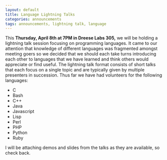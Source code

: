```yaml
---
layout: default
title: Language Lightning Talks
categories: announcements
tags: announcements, lightning talk, language
---
```

This **Thursday, April 8th at 7PM in Dreese Labs 305,** we will be holding a lightning talk session focusing on programming languages. It came to our attention that knowledge of different languages was fragmented amongst meeting goers so we decided that we should each take turns introducing each other to languages that we have learned and think others would appreciate or find useful. The lightning talk format consists of short talks that each focus on a single topic and are typically given by multiple presenters in succession. Thus far we have had volunteers for the following languages:

*   C
*   Bash
*   C++
*   Java
*   Javascript
*   Lisp
*   Perl
*   PHP
*   Python
*   Ruby

I will be attaching demos and slides from the talks as they are available, so check back.
